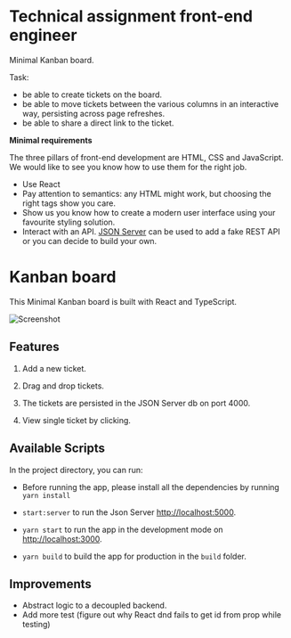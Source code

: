 # Technical assignment front-end engineer

Minimal Kanban board.

Task:

- be able to create tickets on the board.
- be able to move tickets between the various columns in an interactive way, persisting across page refreshes.
- be able to share a direct link to the ticket.

**Minimal requirements**

The three pillars of front-end development are HTML, CSS and JavaScript. We would like to see you know how to use them for the right job.

- Use React
- Pay attention to semantics: any HTML might work, but choosing the right tags show you care.
- Show us you know how to create a modern user interface using your favourite styling solution.
- Interact with an API. [JSON Server](https://github.com/typicode/json-server) can be used to add a fake REST API or you can decide to build your own.

# Kanban board

This Minimal Kanban board is built with React and TypeScript.

![Screenshot](screenshot.png)

## Features

1. Add a new ticket.

2. Drag and drop tickets.

3. The tickets are persisted in the JSON Server db on port 4000.

4. View single ticket by clicking.

## Available Scripts

In the project directory, you can run:

- Before running the app, please install all the dependencies by running `yarn install`

- `start:server` to run the Json Server [http://localhost:5000](http://localhost:4000).

- `yarn start` to run the app in the development mode on [http://localhost:3000](http://localhost:3000).

- `yarn build` to build the app for production in the `build` folder.

## Improvements

- Abstract logic to a decoupled backend.
- Add more test (figure out why React dnd fails to get id from prop while testing)

